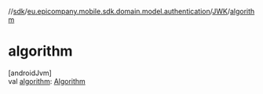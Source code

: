 //[sdk](../../../index.md)/[eu.epicompany.mobile.sdk.domain.model.authentication](../index.md)/[JWK](index.md)/[algorithm](algorithm.md)

# algorithm

[androidJvm]\
val [algorithm](algorithm.md): [Algorithm](../../eu.epicompany.mobile.sdk.domain.jose/-algorithm/index.md)

